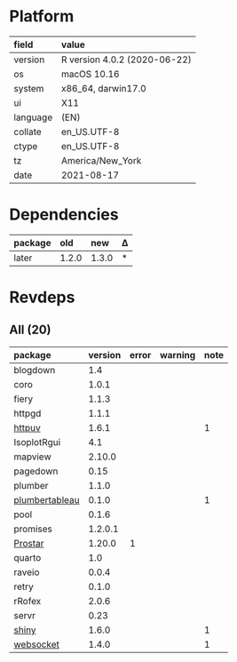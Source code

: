 # Platform

|field    |value                        |
|:--------|:----------------------------|
|version  |R version 4.0.2 (2020-06-22) |
|os       |macOS  10.16                 |
|system   |x86_64, darwin17.0           |
|ui       |X11                          |
|language |(EN)                         |
|collate  |en_US.UTF-8                  |
|ctype    |en_US.UTF-8                  |
|tz       |America/New_York             |
|date     |2021-08-17                   |

# Dependencies

|package |old   |new   |Δ  |
|:-------|:-----|:-----|:--|
|later   |1.2.0 |1.3.0 |*  |

# Revdeps

## All (20)

|package                                      |version |error |warning |note |
|:--------------------------------------------|:-------|:-----|:-------|:----|
|blogdown                                     |1.4     |      |        |     |
|coro                                         |1.0.1   |      |        |     |
|fiery                                        |1.1.3   |      |        |     |
|httpgd                                       |1.1.1   |      |        |     |
|[httpuv](problems.md#httpuv)                 |1.6.1   |      |        |1    |
|IsoplotRgui                                  |4.1     |      |        |     |
|mapview                                      |2.10.0  |      |        |     |
|pagedown                                     |0.15    |      |        |     |
|plumber                                      |1.1.0   |      |        |     |
|[plumbertableau](problems.md#plumbertableau) |0.1.0   |      |        |1    |
|pool                                         |0.1.6   |      |        |     |
|promises                                     |1.2.0.1 |      |        |     |
|[Prostar](problems.md#prostar)               |1.20.0  |1     |        |     |
|quarto                                       |1.0     |      |        |     |
|raveio                                       |0.0.4   |      |        |     |
|retry                                        |0.1.0   |      |        |     |
|rRofex                                       |2.0.6   |      |        |     |
|servr                                        |0.23    |      |        |     |
|[shiny](problems.md#shiny)                   |1.6.0   |      |        |1    |
|[websocket](problems.md#websocket)           |1.4.0   |      |        |1    |

